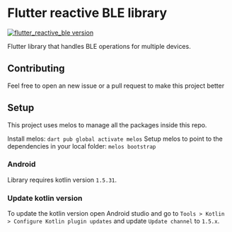 # Flutter reactive BLE library

[![flutter_reactive_ble version](https://img.shields.io/pub/v/flutter_reactive_ble?label=flutter_reactive_ble)](https://pub.dev/packages/flutter_reactive_ble)

Flutter library that handles BLE operations for multiple devices.

## Contributing
Feel free to open an new issue or a pull request to make this project better

## Setup

This project uses melos to manage all the packages inside this repo.

Install melos: `dart pub global activate melos`
Setup melos to point to the dependencies in your local folder: `melos bootstrap`

### Android

Library requires kotlin version `1.5.31`.

### Update kotlin version

To update the kotlin version open Android studio and go to `Tools > Kotlin > Configure Kotlin plugin updates` and update `Update channel` to `1.5.x`.
